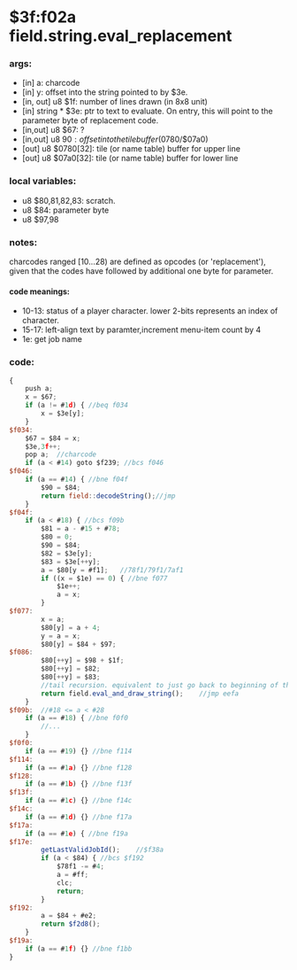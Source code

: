 ﻿

# $3f:f02a field.string.eval_replacement


### args:
+	[in] a: charcode
+	[in] y: offset into the string pointed to by $3e.
+	[in, out] u8 $1f: number of lines drawn (in 8x8 unit)
+	[in] string * $3e: ptr to text to evaluate.
	On entry, this will point to the parameter byte of replacement code.
+	[in,out] u8 $67: ?
+	[in,out] u8 $90: offset into the tile buffer ($0780/$07a0)
+	[out] u8 $0780[32]: tile (or name table) buffer for upper line
+	[out] u8 $07a0[32]: tile (or name table) buffer for lower line

### local variables:
+	u8 $80,81,82,83: scratch.
+	u8 $84: parameter byte
+	u8 $97,98

### notes:
charcodes ranged [10...28) are defined as opcodes (or 'replacement'),
given that the codes have followed by additional one byte for parameter.

#### code meanings:
+	10-13: status of a player character. lower 2-bits represents an index of character.
+	15-17: left-align text by paramter,increment menu-item count by 4
+	1e: get job name

### code:
```js
{
	push a;
	x = $67;
	if (a != #1d) { //beq f034
		x = $3e[y];
	}
$f034:
	$67 = $84 = x;
	$3e,3f++;
	pop a;	//charcode
	if (a < #14) goto $f239; //bcs f046
$f046:
	if (a == #14) { //bne f04f
		$90 = $84;
		return field::decodeString();//jmp
	}
$f04f:
	if (a < #18) { //bcs f09b
		$81 = a - #15 + #78;
		$80 = 0;
		$90 = $84;
		$82 = $3e[y];
		$83 = $3e[++y];
		a = $80[y = #f1];	//78f1/79f1/7af1
		if ((x = $1e) == 0) { //bne f077
			$1e++;
			a = x;
		}
$f077:
		x = a;
		$80[y] = a + 4;
		y = a = x;
		$80[y] = $84 + $97;
$f086:
		$80[++y] = $98 + $1f;
		$80[++y] = $82;
		$80[++y] = $83;
		//tail recursion. equivalent to just go back to beginning of the loop.
		return field.eval_and_draw_string();	//jmp eefa
	}
$f09b:	//#18 <= a < #28
	if (a == #18) { //bne f0f0
		//...
	}
$f0f0:
	if (a == #19) {} //bne f114
$f114:
	if (a == #1a) {} //bne f128
$f128:
	if (a == #1b) {} //bne f13f
$f13f:
	if (a == #1c) {} //bne f14c
$f14c:
	if (a == #1d) {} //bne f17a
$f17a:
	if (a == #1e) { //bne f19a
$f17e:
		getLastValidJobId();	//$f38a
		if (a < $84) { //bcs $f192
			$78f1 -= #4;
			a = #ff;
			clc;
			return;
		}
$f192:
		a = $84 + #e2;
		return $f2d8();
	}
$f19a:
	if (a == #1f) {} //bne f1bb
}
```



